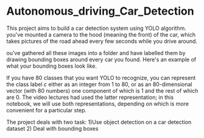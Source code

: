 # Autonomous_driving_Car_Detection

This project aims to build a car detection system using YOLO algorithm. you've mounted a camera to the hood (meaning the front) of the car,
which takes pictures of the road ahead every few seconds while you drive around.

ou've gathered all these images into a folder and have labelled them by drawing bounding boxes around every car you found. Here's an example of what your bounding boxes look like.

If you have 80 classes that you want YOLO to recognize, you can represent the class label $c$ either as an integer from 1 to 80,
or as an 80-dimensional vector (with 80 numbers) one component of which is 1 and the rest of which are 0. The video lectures had 
used the latter representation; in this notebook, we will use both representations, depending on which is more convenient for a 
particular step.

The project deals with two task:
1)Use object detection on a car detection dataset
2) Deal with bounding boxes
